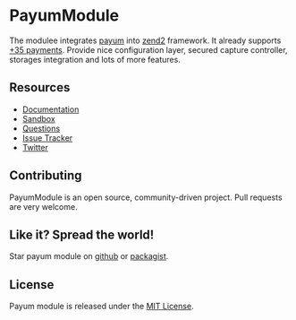 # PayumModule

The modulee integrates [payum](https://github.com/Payum/Payum) into [zend2](http://framework.zend.com/) framework.
It already supports [+35 payments](https://github.com/Payum/Payum/blob/master/docs/supported-payments-and-other-libraries.md).
Provide nice configuration layer, secured capture controller, storages integration and lots of more features.

## Resources

* [Documentation](http://payum.forma-dev.com/documentation#PayumModule)
* [Sandbox](https://github.com/makasim/PayumModuleSandbox)
* [Questions](http://stackoverflow.com/questions/tagged/payum)
* [Issue Tracker](https://github.com/Payum/PayumModule/issues)
* [Twitter](https://twitter.com/payumphp)

## Contributing

PayumModule is an open source, community-driven project. Pull requests are very welcome.

## Like it? Spread the world!

Star payum module on [github](https://github.com/Payum/PayumModule) or [packagist](https://packagist.org/packages/payum/payum-module).

## License

Payum module is released under the [MIT License](LICENSE).

